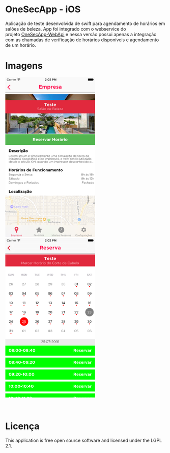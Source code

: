 <h1>OneSecApp&nbsp;- iOS</h1>
<p>Aplica&ccedil;&atilde;o&nbsp;de teste desenvolvida de swift para agendamento de hor&aacute;rios em sal&otilde;es de beleza. App foi integrado com o webservice do projeto&nbsp;<a href="https://github.com/raullermen/OneSecApp-Web-WebApi">OneSecApp-WebApi</a>&nbsp;e nessa vers&atilde;o possui apenas a integra&ccedil;&atilde;o com as chamadas de verifica&ccedil;&atilde;o de&nbsp;hor&aacute;rios dispon&iacute;veis e agendamento de&nbsp;um hor&aacute;rio.</p>
<h1>Imagens</h1>
<p><img src="https://raw.githubusercontent.com/raullermen/OneSecApp-iOS/master/OneSecApp/Screenshots/imagem01.png" alt="" width="282" height="502" />&nbsp; &nbsp; &nbsp;<img src="https://github.com/raullermen/OneSecApp-iOS/blob/master/OneSecApp/Screenshots/imagem02.png?raw=true" alt="" width="282" height="501" /></p>
<p>&nbsp;</p>
<h1><a id="user-content-licence" class="anchor" href="https://github.com/raullermen/Cade-Busu-Android#licence"></a>Licen&ccedil;a</h1>
<p>This application is free open source software and licensed under the LGPL 2.1.</p>
